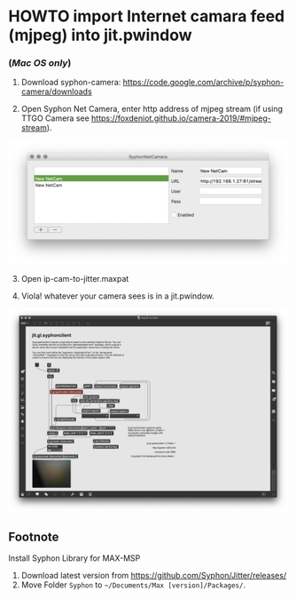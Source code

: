 

# HOWTO import Internet camara feed (mjpeg) into jit.pwindow  
### (*Mac OS only*)



1. Download syphon-camera: <https://code.google.com/archive/p/syphon-camera/downloads>

2. Open Syphon Net Camera, enter http address of mjpeg stream (if using TTGO Camera see <https://foxdeniot.github.io/camera-2019/#mjpeg-stream>).
  <img src='snc.png'>
  
3. Open ip-cam-to-jitter.maxpat

4. Viola! whatever your camera sees is in a jit.pwindow.
  <img src='screenshot.png'>


## Footnote
Install Syphon Library for MAX-MSP 
1. Download latest version from <https://github.com/Syphon/Jitter/releases/>
2. Move Folder `Syphon` to `~/Documents/Max [version]/Packages/`.


